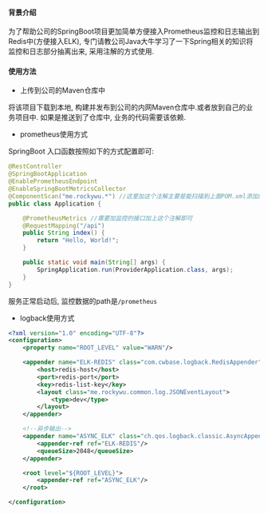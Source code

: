 #### 背景介绍

为了帮助公司的SpringBoot项目更加简单方便接入Prometheus监控和日志输出到Redis中(方便接入ELK), 专门请教公司Java大牛学习了一下Spring相关的知识将监控和日志部分抽离出来, 采用注解的方式使用.

#### 使用方法

* 上传到公司的Maven仓库中

将该项目下载到本地, 构建并发布到公司的内网Maven仓库中.或者放到自己的业务项目中. 如果是推送到了仓库中, 业务的代码需要该依赖.

* prometheus使用方式

SpringBoot 入口函数按照如下的方式配置即可:

```java
@RestController
@SpringBootApplication
@EnablePrometheusEndpoint
@EnableSpringBootMetricsCollector
@ComponentScan("me.rockywu.*") //这里加这个注解主要是能扫描到上面POM.xml添加的依赖的那个包, 如果你自己的包的命名不是`me.rockywu.*`, 可以使用@ComponentScan("me.rockywu.*,com.yourpackage.*")
public class Application {

    @PrometheusMetrics //需要加监控的接口加上这个注解即可
    @RequestMapping("/api")
    public String index() {
        return "Hello, World!";
    }

    public static void main(String[] args) {
        SpringApplication.run(ProviderApplication.class, args);
    }
}
``` 

服务正常启动后, 监控数据的path是`/prometheus`

* logback使用方式

```xml
<?xml version="1.0" encoding="UTF-8"?>
<configuration>
    <property name="ROOT_LEVEL" value="WARN"/>

    <appender name="ELK-REDIS" class="com.cwbase.logback.RedisAppender">
        <host>redis-host</host>
        <port>redis-port</port>
        <key>redis-list-key</key>
        <layout class="me.rockywu.common.log.JSONEventLayout">
            <type>dev</type>
        </layout>
    </appender>

    <!--异步输出-->
    <appender name="ASYNC_ELK" class="ch.qos.logback.classic.AsyncAppender">
        <appender-ref ref="ELK-REDIS"/>
        <queueSize>2048</queueSize>
    </appender>

    <root level="${ROOT_LEVEL}">
        <appender-ref ref="ASYNC_ELK"/>
    </root>

</configuration>

```



